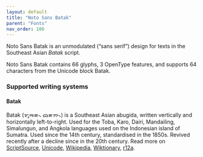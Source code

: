 ```yaml
---
layout: default
title: "Noto Sans Batak"
parent: "Fonts"
nav_order: 100
---
```

Noto Sans Batak is an unmodulated (“sans serif”) design for texts in the Southeast Asian _Batak_ script. 

Noto Sans Batak contains 66 glyphs, 3 OpenType features, and supports 64 characters from the Unicode block Batak.


### Supported writing systems


#### Batak

Batak (<span class='autonym'>ᯘᯮᯒᯖ᯲ ᯅᯖᯂ᯲</span>) is a Southeast Asian abugida, written vertically and horizontally left-to-right. Used for the Toba, Karo, Dairi, Mandailing, Simalungun, and Angkola languages used on the Indonesian island of Sumatra. Used since the 14th century, standardised in the 1850s. Revived recently after a decline since in the 20th century. Read more on [ScriptSource](https://scriptsource.org/scr/Batk), [Unicode](https://www.unicode.org/versions/Unicode13.0.0/ch17.pdf#G27226), [Wikipedia](https://en.wikipedia.org/wiki/ISO_15924:Batk), [Wiktionary](https://en.wiktionary.org/wiki/Category:Batak_script), [r12a](https://r12a.github.io/scripts/links?iso=Batk).

